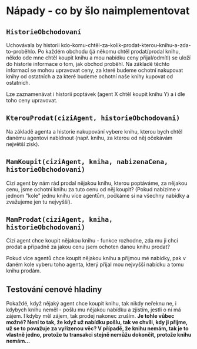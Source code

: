 # Nápady - co by šlo naimplementovat

## `HistorieObchodovaní`

Uchovávala by historii kdo-komu-chtěl-za-kolik-prodat-kterou-knihu-a-zda-to-proběhlo. Po každém obchodu (já někomu chtěl prodat/prodal knihu, někdo ode mne chtěl koupit knihu a mou nabídku ceny přijal/odmítl) se uloží do historie informace o tom, jak obchod proběhl. Na základě těchto informací se mohou upravovat ceny, za které budeme ochotní nakupovat knihy od ostatních a za které budeme ochotní naše knihy kupovat od ostatních.

Lze zaznamenávat i historii poptávek (agent X chtěl koupit knihu Y) a i dle toho ceny upravovat.

## `KterouProdat(ciziAgent, historieObchodovani)`

Na základě agenta a historie nakupování vybere knihu, kterou bych chtěl danému agentovi nabídnout (např. knihu, za kterou od něj očekávám největší zisk).

## `MamKoupit(ciziAgent, kniha, nabizenaCena, historieObchodovani)`

Cizí agent by nám rád prodal nějakou knihu, kterou poptáváme, za nějakou cenu, jsme ochotní knihu za tuto cenu od něj koupit? (Pokud nabízíme v jednom "kole" jednu knihu více agentům, počkáme si na všechny nabídky a zvažujeme jen tu nejvyšší).

## `MamProdat(ciziAgent, kniha, historieObchodovani)`

Cizí agent chce koupit nějakou knihu - funkce rozhodne, zda mu ji chci prodat a případně za jakou cenu jsem ochoten danou knihu prodat?

Pokud více agentů chce koupit nějakou knihu a přijmou mé nabídky, pak v daném kole vyberu toho agenta, který přijal mou nejvyšší nabídku a tomu knihu prodám.

## Testování cenové hladiny

Pokaždé, když nějaký agent chce koupit knihu, tak nikdy neřeknu ne, i kdybych knihu neměl - pošlu mu nějakou nabídku a zjistím, jestli o ni má zájem. I kdyby měl zájem, tak prodej nakonec zruším. __Je tohle vůbec možné? Není to tak, že když už nabídku pošlu, tak ve chvíli, kdy ji přijme, už se to považuje za vyřízenou věc? V případě, že knihu nemám, tak je to vlastně jedno, protože tu transakci stejně nemůžu dokončit, protože knihu nemám...__

